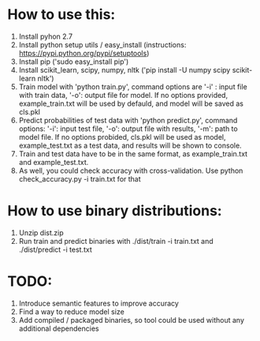 # How to use this:

1. Install pyhon 2.7
2. Install python setup utils / easy_install (instructions: https://pypi.python.org/pypi/setuptools)
3. Install pip ('sudo easy_install pip')
4. Install scikit_learn, scipy, numpy, nltk ('pip install -U numpy scipy scikit-learn nltk')
5. Train model with 'python train.py', command options are '-i' : input file with train data, '-o': output file for model. If no options provided, example_train.txt will be used by defauld, and model will be saved as cls.pkl
6. Predict probabilities of test data with 'python predict.py', command options: '-i': input test file, '-o': output file with results, '-m': path to model file. If no options probided, cls.pkl will be used as model, example_test.txt as a test data, and results will be shown to console.
7. Train and test data have to be in the same format, as example_train.txt and example_test.txt.
8. As well, you could check accuracy with cross-validation. Use python check_accuracy.py -i train.txt for that

# How to use binary distributions:

1. Unzip dist.zip
2. Run train and predict binaries with ./dist/train -i train.txt and ./dist/predict -i test.txt

# TODO:

1. Introduce semantic features to improve accuracy
2. Find a way to reduce model size
3. Add compiled / packaged binaries, so tool could be used without any additional dependencies